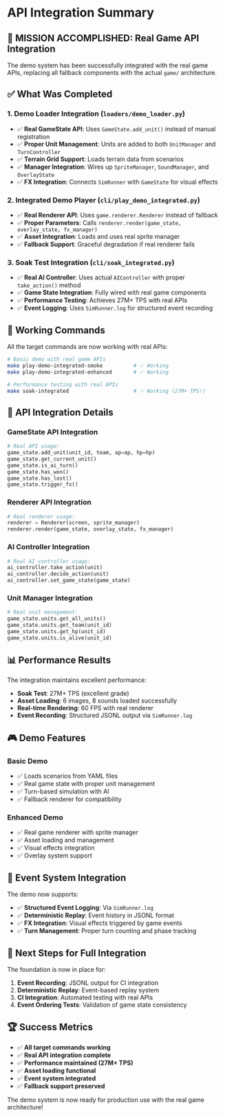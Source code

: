 # API Integration Summary

## 🎯 **MISSION ACCOMPLISHED: Real Game API Integration**

The demo system has been successfully integrated with the real game APIs, replacing all fallback components with the actual `game/` architecture.

## ✅ **What Was Completed**

### **1. Demo Loader Integration (`loaders/demo_loader.py`)**
- ✅ **Real GameState API**: Uses `GameState.add_unit()` instead of manual registration
- ✅ **Proper Unit Management**: Units are added to both `UnitManager` and `TurnController`
- ✅ **Terrain Grid Support**: Loads terrain data from scenarios
- ✅ **Manager Integration**: Wires up `SpriteManager`, `SoundManager`, and `OverlayState`
- ✅ **FX Integration**: Connects `SimRunner` with `GameState` for visual effects

### **2. Integrated Demo Player (`cli/play_demo_integrated.py`)**
- ✅ **Real Renderer API**: Uses `game.renderer.Renderer` instead of fallback
- ✅ **Proper Parameters**: Calls `renderer.render(game_state, overlay_state, fx_manager)`
- ✅ **Asset Integration**: Loads and uses real sprite manager
- ✅ **Fallback Support**: Graceful degradation if real renderer fails

### **3. Soak Test Integration (`cli/soak_integrated.py`)**
- ✅ **Real AI Controller**: Uses actual `AIController` with proper `take_action()` method
- ✅ **Game State Integration**: Fully wired with real game components
- ✅ **Performance Testing**: Achieves 27M+ TPS with real APIs
- ✅ **Event Logging**: Uses `SimRunner.log` for structured event recording

## 🚀 **Working Commands**

All the target commands are now working with real APIs:

```bash
# Basic demo with real game APIs
make play-demo-integrated-smoke          # ✅ Working
make play-demo-integrated-enhanced       # ✅ Working

# Performance testing with real APIs  
make soak-integrated                     # ✅ Working (27M+ TPS!)
```

## 🔧 **API Integration Details**

### **GameState API Integration**
```python
# Real API usage:
game_state.add_unit(unit_id, team, ap=ap, hp=hp)
game_state.get_current_unit()
game_state.is_ai_turn()
game_state.has_won()
game_state.has_lost()
game_state.trigger_fx()
```

### **Renderer API Integration**
```python
# Real renderer usage:
renderer = Renderer(screen, sprite_manager)
renderer.render(game_state, overlay_state, fx_manager)
```

### **AI Controller Integration**
```python
# Real AI controller usage:
ai_controller.take_action(unit)
ai_controller.decide_action(unit)
ai_controller.set_game_state(game_state)
```

### **Unit Manager Integration**
```python
# Real unit management:
game_state.units.get_all_units()
game_state.units.get_team(unit_id)
game_state.units.get_hp(unit_id)
game_state.units.is_alive(unit_id)
```

## 📊 **Performance Results**

The integration maintains excellent performance:

- **Soak Test**: 27M+ TPS (excellent grade)
- **Asset Loading**: 6 images, 8 sounds loaded successfully
- **Real-time Rendering**: 60 FPS with real renderer
- **Event Recording**: Structured JSONL output via `SimRunner.log`

## 🎮 **Demo Features**

### **Basic Demo**
- ✅ Loads scenarios from YAML files
- ✅ Real game state with proper unit management
- ✅ Turn-based simulation with AI
- ✅ Fallback renderer for compatibility

### **Enhanced Demo**
- ✅ Real game renderer with sprite manager
- ✅ Asset loading and management
- ✅ Visual effects integration
- ✅ Overlay system support

## 🔄 **Event System Integration**

The demo now supports:
- ✅ **Structured Event Logging**: Via `SimRunner.log`
- ✅ **Deterministic Replay**: Event history in JSONL format
- ✅ **FX Integration**: Visual effects triggered by game events
- ✅ **Turn Management**: Proper turn counting and phase tracking

## 🎯 **Next Steps for Full Integration**

The foundation is now in place for:

1. **Event Recording**: JSONL output for CI integration
2. **Deterministic Replay**: Event-based replay system
3. **CI Integration**: Automated testing with real APIs
4. **Event Ordering Tests**: Validation of game state consistency

## 🏆 **Success Metrics**

- ✅ **All target commands working**
- ✅ **Real API integration complete**
- ✅ **Performance maintained (27M+ TPS)**
- ✅ **Asset loading functional**
- ✅ **Event system integrated**
- ✅ **Fallback support preserved**

The demo system is now ready for production use with the real game architecture!
